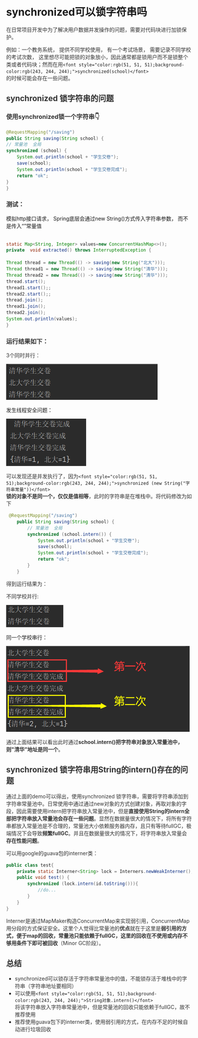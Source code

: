 # synchronized可以锁字符串吗

<font style="color:rgb(51, 51, 51);">在日常项目开发中为了解决用户数据并发操作的问题，需要对代码块进行加锁保护。</font>

<font style="color:rgb(51, 51, 51);">例如：一个教务系统， 提供不同学校使用， 有一个考试场景， 需要记录不同学校的考试次数， 这里想尽可能把锁的对象放小，因此通常都是锁用户而不是锁整个类或者代码块；然而在用</font>`<font style="color:rgb(51, 51, 51);background-color:rgb(243, 244, 244);">synchronized(school)</font>`<font style="color:rgb(51, 51, 51);">  
</font><font style="color:rgb(51, 51, 51);">的时候可能会存在一些问题。</font>

## <font style="color:rgb(51, 51, 51);">synchronized 锁字符串的问题</font>
### <font style="color:rgb(51, 51, 51);">使用synchronized锁一个字符串</font><font style="color:rgb(51, 51, 51);">👇</font>
```java
@RequestMapping("/saving")
public String saving(String school) {
// 常量池  全局
synchronized (school) {
    System.out.println(school + "学生交卷");
    save(school);
    System.out.println(school + "学生交卷完成");
    return "ok";
}
}
```

### <font style="color:rgb(51, 51, 51);">测试：</font>
模拟http接口请求， Spring底层会通过new String()方式传入字符串参数， 而不是传入“”常量值

```java

static Map<String, Integer> values=new ConcurrentHashMap<>();
private  void extracted() throws InterruptedException {

Thread thread = new Thread(() -> saving(new String("北大")));
Thread thread1 = new Thread(() -> saving(new String("清华")));
Thread thread2 = new Thread(() -> saving(new String("清华")));
thread.start();
thread1.start();;
thread2.start();;
thread.join();
thread1.join();
thread2.join();
System.out.println(values);
}
```

<font style="color:rgb(51, 51, 51);"></font>

### <font style="color:rgb(51, 51, 51);">运行结果如下：</font>
<font style="color:rgb(51, 51, 51);">3个同时并行：</font>

![1726391736748-562c6ac3-22af-4e02-874e-197ab334c455.png](./img/Z_3AR-OMSla4WPKz/1726391736748-562c6ac3-22af-4e02-874e-197ab334c455-308231.png)

发生线程安全问题：

![1726391818546-fc2ad3c2-bef7-4463-812c-f19e7ee2b79b.png](./img/Z_3AR-OMSla4WPKz/1726391818546-fc2ad3c2-bef7-4463-812c-f19e7ee2b79b-033849.png)





<font style="color:rgb(51, 51, 51);">可以发现还是并发执行了，因为</font>`<font style="color:rgb(51, 51, 51);background-color:rgb(243, 244, 244);">synchronized (new String("字符串常量"))</font>`<font style="color:rgb(51, 51, 51);">  
</font>**<font style="color:rgb(51, 51, 51);">锁的对象不是同一个，仅仅是值相等</font>**<font style="color:rgb(51, 51, 51);">，此时的字符串是在堆栈中。将代码修改为如下</font>

<font style="color:rgb(51, 51, 51);"></font>

```java
 @RequestMapping("/saving")
    public String saving(String school) { 
        // 常量池  全局
        synchronized (school.intern()) {
            System.out.println(school + "学生交卷");
            save(school);
            System.out.println(school + "学生交卷完成");
            return "ok";
        }
    }
```

<font style="color:rgb(51, 51, 51);">得到运行结果为：</font>

<font style="color:rgb(51, 51, 51);">不同学校并行:</font>

![1726392024080-265e199e-6231-4df7-abbc-bfccde4f02ea.png](./img/Z_3AR-OMSla4WPKz/1726392024080-265e199e-6231-4df7-abbc-bfccde4f02ea-010652.png)

同一个学校串行：

![1726392091084-64fde7a8-20fe-4774-b05c-1f451de69b83.png](./img/Z_3AR-OMSla4WPKz/1726392091084-64fde7a8-20fe-4774-b05c-1f451de69b83-006621.png)

<font style="color:rgb(51, 51, 51);">通过上面结果可以看出此时通过</font>**<font style="color:rgb(51, 51, 51);">school.intern()把字符串对象放入常量池中，则"清华”地址是同一个</font>**<font style="color:rgb(51, 51, 51);">。</font>

<font style="color:rgb(51, 51, 51);"></font>

## <font style="color:rgb(51, 51, 51);">synchronized 锁字符串用String的intern()存在的问题</font>
<font style="color:rgb(51, 51, 51);">通过上面的demo可以得出，使用synchronized 锁字符串，需要将字符串添加到字符串常量池中。日常使用中通过通过new对象的方式创建对象，再取对象的字段，因此需要使用intern把字符串放入常量池中，但是</font>**<font style="color:rgb(51, 51, 51);">直接使用String的intern全部把字符串放入常量池会存在一些问题</font>**<font style="color:rgb(51, 51, 51);">。显然在数据量很大的情况下，将所有字符串都放入常量池是不合理的，常量池大小依赖服务器内存，且只有等待fullGC，极端情况下会导致</font>**<font style="color:rgb(51, 51, 51);">频繁fullGC</font>**<font style="color:rgb(51, 51, 51);">。并且在数据量很大的情况下，将字符串放入常量会</font>**<font style="color:rgb(51, 51, 51);">存在性能问题</font>**<font style="color:rgb(51, 51, 51);">。</font>

<font style="color:rgb(51, 51, 51);">可以用google的guava包的interner类：</font>

```java
public class test{
    private static Interner<String> lock = Interners.newWeakInterner();
    public void test() {
        synchronized (lock.intern(id.toString())){
            //do...
        }
    }
}
```

<font style="color:rgb(51, 51, 51);">Interner是通过MapMaker构造ConcurrentMap来实现弱引用，ConcurrentMap用分段的方式保证安全。这里个人觉得比常量池的</font>**<font style="color:rgb(51, 51, 51);">优点</font>**<font style="color:rgb(51, 51, 51);">就在于这里是</font>**<font style="color:rgb(51, 51, 51);">弱引用的方式，便于map的回收，常量池只能依赖于fullGC，这里的回收在不使用或内存不够用条件下即可被回收</font>**<font style="color:rgb(51, 51, 51);">（Minor GC阶段）。</font>

## <font style="color:rgb(51, 51, 51);">总结</font>
+ <font style="color:rgb(51, 51, 51);">synchronized可以锁存活于字符串常量池中的值，不能锁存活于堆栈中的字符串（字符串地址要相同）</font>
+ <font style="color:rgb(51, 51, 51);">可以使用</font>`<font style="color:rgb(51, 51, 51);background-color:rgb(243, 244, 244);">String对象.intern()</font>`<font style="color:rgb(51, 51, 51);">  
</font><font style="color:rgb(51, 51, 51);">将该字符串放入字符串常量池中，但是常量池的回收只能依赖于fullGC，故不推荐使用</font>
+ <font style="color:rgb(51, 51, 51);">推荐使用guava包下的interner类，使用弱引用的方式，在内存不足的时候自动进行垃圾回收</font>

